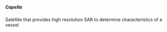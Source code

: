 ##### **Capella**

Satellite that provides high resolution SAR to determine characteristics of a vessel